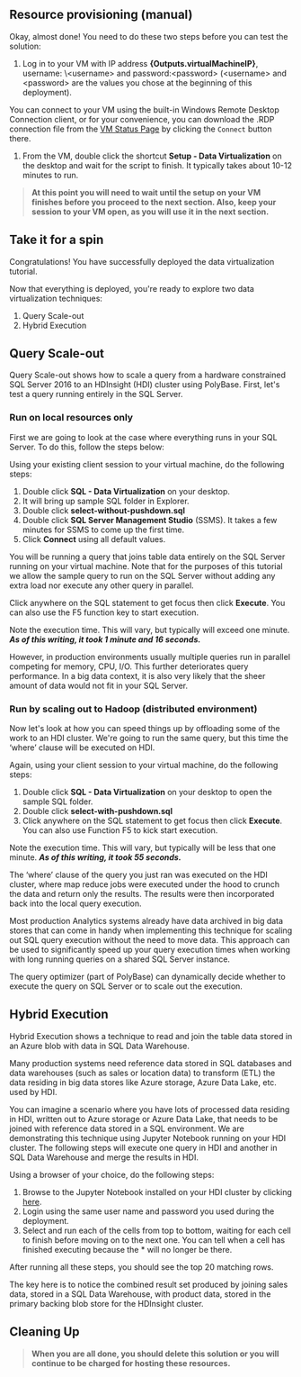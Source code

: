 ## Resource provisioning (manual)

Okay, almost done! You need to do these two steps before you can test the solution:

1. Log in to your VM with IP address **{Outputs.virtualMachineIP}**, username: \\&lt;username&gt; and password:&lt;password&gt; (&lt;username&gt; and &lt;password&gt; are the values you chose at the beginning of this deployment).

  You can connect to your VM using the built-in Windows Remote Desktop Connection client, or for your convenience, you can download the .RDP connection file from the [VM Status Page]({Outputs.virtualMachinePortalUri}) by clicking the `Connect` button there.

1. From the VM, double click the shortcut **Setup - Data Virtualization** on the desktop and wait for the script to finish. It typically takes about 10-12 minutes to run.

> **At this point you will need to wait until the setup on your VM finishes before you proceed to the next section. Also, keep your session to your VM open, as you will use it in the next section.**

## Take it for a spin

Congratulations! You have successfully deployed the data virtualization tutorial.

Now that everything is deployed, you're ready to explore two data virtualization techniques:
1. Query Scale-out
2. Hybrid Execution

## Query Scale-out

Query Scale-out shows how to scale a query from a hardware constrained SQL Server 2016 to an HDInsight (HDI) cluster using PolyBase. First, let's test a query running entirely in the SQL Server.

### Run on local resources only

First we are going to look at the case where everything runs in your SQL Server. To do this, follow the steps below:

Using your existing client session to your virtual machine, do the following steps:

1. Double click **SQL - Data Virtualization** on your desktop.
1. It will bring up sample SQL folder in Explorer.
1. Double click **select-without-pushdown.sql**
1. Double click **SQL Server Management Studio** (SSMS). It takes a few minutes for SSMS to come up the first time.
1. Click **Connect** using all default values.

You will be running a query that joins table data entirely on the SQL Server running on your virtual machine. Note that for the purposes of this tutorial we allow the sample query to run on the SQL Server without adding any extra load nor execute any other query in parallel.

Click anywhere on the SQL statement to get focus then click **Execute**. You can also use the F5 function key to start execution.

Note the execution time. This will vary, but typically will exceed one minute. ***As of this writing, it took 1 minute and 16 seconds.***

However, in production environments usually multiple queries run in parallel competing for memory, CPU, I/O. This further deteriorates query performance. In a big data context, it is also very likely that the sheer amount of data would not fit in your SQL Server.

### Run by scaling out to Hadoop (distributed environment)

Now let's look at how you can speed things up by offloading some of the work to an HDI cluster. We're going to run the same query, but this time the ‘where’ clause will be executed on HDI.

Again, using your client session to your virtual machine, do the following steps:
1.	Double click **SQL - Data Virtualization** on your desktop to open the sample SQL folder.
2.	Double click **select-with-pushdown.sql**
3.	Click anywhere on the SQL statement to get focus then click **Execute**. You can also use Function F5 to kick start execution.

Note the execution time. This will vary, but typically will be less that one minute. ***As of this writing, it took 55 seconds.***

The ‘where’ clause of the query you just ran was executed on the HDI cluster, where map reduce jobs were executed under the hood to crunch the data and return only the results. The results were then incorporated back into the local query execution.

Most production Analytics systems already have data archived in big data stores that can come in handy when implementing this technique for scaling out SQL query execution without the need to move data. This approach can be used to significantly speed up your query execution times when working with long running queries on a shared SQL Server instance.

The query optimizer (part of PolyBase) can dynamically decide whether to execute the query on SQL Server or to scale out the execution.

## Hybrid Execution
Hybrid Execution shows a technique to read and join the table data stored in an Azure blob with data in SQL Data Warehouse.

Many production systems need reference data stored in SQL databases and data warehouses (such as sales or location data) to transform (ETL) the data residing in big data stores like Azure storage, Azure Data Lake, etc. used by HDI.

You can imagine a scenario where you have lots of processed data residing in HDI, written out to Azure storage or Azure Data Lake, that needs to be joined with reference data stored in a SQL environment. We are demonstrating this technique using Jupyter Notebook running on your HDI cluster. The following steps will execute one query in HDI and another in SQL Data Warehouse and merge the results in HDI.

Using a browser of your choice, do the following steps:
1.	Browse to the Jupyter Notebook installed on your HDI cluster by clicking [here]({Outputs.jupyterNotebookUri}).
1.	Login using the same user name and password you used during the deployment.
1.	Select and run each of the cells from top to bottom, waiting for each cell to finish before moving on to the next one. You can tell when a cell has finished executing because the * will no longer be there.

After running all these steps, you should see the top 20 matching rows.

The key here is to notice the combined result set produced by joining sales data, stored in a SQL Data Warehouse, with product data, stored in the primary backing blob store for the HDInsight cluster.


## Cleaning Up

> **When you are all done, you should delete this solution or you will continue to be charged for hosting these resources.**
